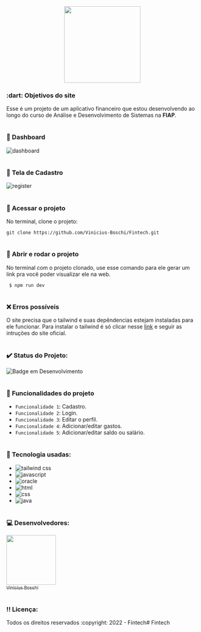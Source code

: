 <div align=center>
  <img src="https://user-images.githubusercontent.com/74377158/173904904-9741274f-3253-4491-a2ca-62fe5235b3c9.png" width=200>
</div>
  
<h3> :dart: Objetivos do site</h3>
Esse é um projeto de um aplicativo financeiro que estou desenvolvendo ao longo do curso de Análise e Desenvolvimento de Sistemas na <strong>FIAP</strong>.
  
# <h3> :pencil: Dashboard</h3>  
![dashboard](https://user-images.githubusercontent.com/74377158/174906138-fbccf3d8-1c3a-4166-bc37-7cc24861e4d0.jpg)

# <h3> :pencil: Tela de Cadastro</h3>
![register](https://user-images.githubusercontent.com/74377158/173920167-1eb57b25-acb1-4f58-987c-46ba32356d63.png)

# <h3> :file_folder: Acessar o projeto</h3>
No terminal, clone o projeto:

```
git clone https://github.com/Vinicius-Boschi/Fintech.git
```

# <h3> :wrench: Abrir e rodar o projeto</h3>
No terminal com o projeto clonado, use esse comando para ele gerar um link pra você poder visualizar ele na web.

```
 $ npm run dev
```

# <h3> :x: Erros possíveis </h3>
O site precisa que o tailwind e suas depêndencias estejam instaladas para ele funcionar.
Para instalar o tailwind é só clicar nesse [link](https://tailwindcss.com/docs/installation) e seguir as intruções do site oficial.

# <h3> :heavy_check_mark: Status do Projeto:</h3>
![Badge em Desenvolvimento](http://img.shields.io/static/v1?label=STATUS&message=EM%20DESENVOLVIMENTO&color=GREEN&style=for-the-badge)

# <h3> :hammer: Funcionalidades do projeto</h3>
- `Funcionalidade 1`: Cadastro.
- `Funcionalidade 2`: Login.
- `Funcionalidade 3`: Editar o perfil.
- `Funcionalidade 4`: Adicionar/editar gastos.
- `Funcionalidade 5`: Adicionar/editar saldo ou salário.

# <h3> :notebook_with_decorative_cover: Tecnologia usadas:</h3>

* <img src="https://img.shields.io/badge/Tailwind_CSS-38B2AC?style=for-the-badge&logo=tailwind-css&logoColor=white" alt="tailwind css">
* <img src="https://img.shields.io/badge/JavaScript-F7DF1E?style=for-the-badge&logo=javascript&logoColor=black" alt="javascript"><br>
* <img src="https://img.shields.io/badge/Oracle-F80000?style=for-the-badge&logo=Oracle&logoColor=white" alt="oracle"><br>
* <img src="https://img.shields.io/badge/HTML5-E34F26?style=for-the-badge&logo=html5&logoColor=white" alt="html"><br>
* <img src="https://img.shields.io/badge/CSS3-1572B6?style=for-the-badge&logo=css3&logoColor=white" alt="css"><br>
* <img src="https://img.shields.io/badge/Java-ED8B00?style=for-the-badge&logo=java&logoColor=white" alt="java">

# <h3> :computer: Desenvolvedores:</h3>
[<img src="https://user-images.githubusercontent.com/74377158/173900850-b6afcc77-36a5-4254-b63f-983397918d54.jpg" width=130><br><sub>Vinícius Boschi</sub>](https://github.com/Vinicius-Boschi)

# <h3> :bangbang: Licença:</h3>
<p> Todos os direitos reservados :copyright: 2022 - Fintech# Fintech
